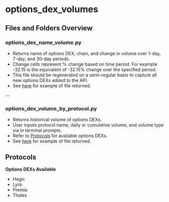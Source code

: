 # options_dex_volumes

## Files and Folders Overview

### options_dex_name_volume.py

- Returns name of options DEX, chain, and change in volume over 1-day, 7-day, and 30-day periods.
- Change cells represent % change based on time period. For example -32.15 is the equivalent of -32.15% change over the specified period.
- This file should be regenerated on a semi-regular basis to capture all new options DEXs added to the API.
- See [here](https://github.com/check-sked/crypto_data_resources/blob/main/csv_examples/dexs/options_dex_names_volumes.csv) for example of file returned.

--

### options_dex_volume_by_protocol.py

- Returns historical volume of options DEXs.
- User inputs protocol name, daily or cumulative volume, and volume type via in terminal prompts.
- Refer to [Protocols](#protocols) for available options DEXs.
- See [here](https://github.com/check-sked/crypto_data_resources/blob/main/csv_examples/dexs/Premia_daily_Notional_Volume.csv) for example of file returned.

## Protocols

**Options DEXs Available**

- Hegic
- Lyra
- Premia
- Thales
